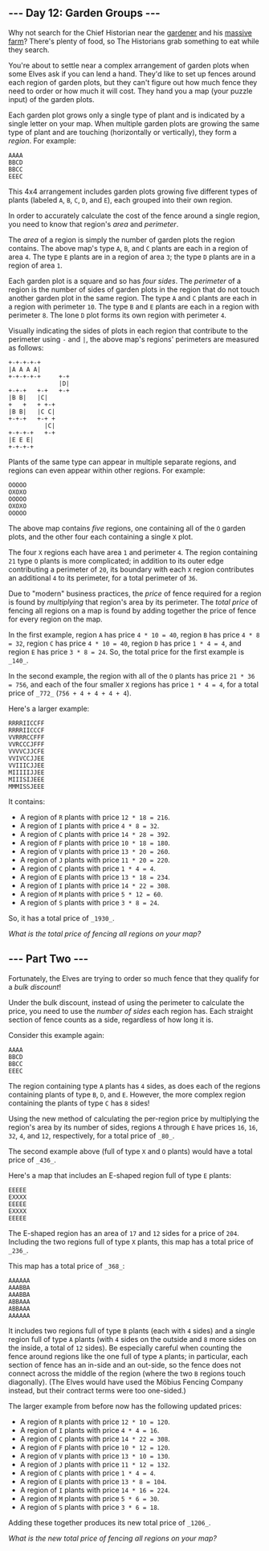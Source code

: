 ## \--- Day 12: Garden Groups ---

Why not search for the Chief Historian near the [gardener](https://adventofcode.com/2023/day/5) and his [massive farm](https://adventofcode.com/2023/day/21)? There's plenty of food, so The Historians grab something to eat while they search.

You're about to settle near a complex arrangement of garden plots when some Elves ask if you can lend a hand. They'd like to set up fences around each region of garden plots, but they can't figure out how much fence they need to order or how much it will cost. They hand you a map (your puzzle input) of the garden plots.

Each garden plot grows only a single type of plant and is indicated by a single letter on your map. When multiple garden plots are growing the same type of plant and are touching (horizontally or vertically), they form a _region_. For example:

```
AAAA
BBCD
BBCC
EEEC
```

This 4x4 arrangement includes garden plots growing five different types of plants (labeled `A`, `B`, `C`, `D`, and `E`), each grouped into their own region.

In order to accurately calculate the cost of the fence around a single region, you need to know that region's _area_ and _perimeter_.

The _area_ of a region is simply the number of garden plots the region contains. The above map's type `A`, `B`, and `C` plants are each in a region of area `4`. The type `E` plants are in a region of area `3`; the type `D` plants are in a region of area `1`.

Each garden plot is a square and so has _four sides_. The _perimeter_ of a region is the number of sides of garden plots in the region that do not touch another garden plot in the same region. The type `A` and `C` plants are each in a region with perimeter `10`. The type `B` and `E` plants are each in a region with perimeter `8`. The lone `D` plot forms its own region with perimeter `4`.

Visually indicating the sides of plots in each region that contribute to the perimeter using `-` and `|`, the above map's regions' perimeters are measured as follows:

```
+-+-+-+-+
|A A A A|
+-+-+-+-+     +-+
              |D|
+-+-+   +-+   +-+
|B B|   |C|
+   +   + +-+
|B B|   |C C|
+-+-+   +-+ +
          |C|
+-+-+-+   +-+
|E E E|
+-+-+-+
```

Plants of the same type can appear in multiple separate regions, and regions can even appear within other regions. For example:

```
OOOOO
OXOXO
OOOOO
OXOXO
OOOOO
```

The above map contains _five_ regions, one containing all of the `O` garden plots, and the other four each containing a single `X` plot.

The four `X` regions each have area `1` and perimeter `4`. The region containing `21` type `O` plants is more complicated; in addition to its outer edge contributing a perimeter of `20`, its boundary with each `X` region contributes an additional `4` to its perimeter, for a total perimeter of `36`.

Due to "modern" business practices, the _price_ of fence required for a region is found by _multiplying_ that region's area by its perimeter. The _total price_ of fencing all regions on a map is found by adding together the price of fence for every region on the map.

In the first example, region `A` has price `4 * 10 = 40`, region `B` has price `4 * 8 = 32`, region `C` has price `4 * 10 = 40`, region `D` has price `1 * 4 = 4`, and region `E` has price `3 * 8 = 24`. So, the total price for the first example is `_140_`.

In the second example, the region with all of the `O` plants has price `21 * 36 = 756`, and each of the four smaller `X` regions has price `1 * 4 = 4`, for a total price of `_772_` (`756 + 4 + 4 + 4 + 4`).

Here's a larger example:

```
RRRRIICCFF
RRRRIICCCF
VVRRRCCFFF
VVRCCCJFFF
VVVVCJJCFE
VVIVCCJJEE
VVIIICJJEE
MIIIIIJJEE
MIIISIJEEE
MMMISSJEEE
```

It contains:

-   A region of `R` plants with price `12 * 18 = 216`.
-   A region of `I` plants with price `4 * 8 = 32`.
-   A region of `C` plants with price `14 * 28 = 392`.
-   A region of `F` plants with price `10 * 18 = 180`.
-   A region of `V` plants with price `13 * 20 = 260`.
-   A region of `J` plants with price `11 * 20 = 220`.
-   A region of `C` plants with price `1 * 4 = 4`.
-   A region of `E` plants with price `13 * 18 = 234`.
-   A region of `I` plants with price `14 * 22 = 308`.
-   A region of `M` plants with price `5 * 12 = 60`.
-   A region of `S` plants with price `3 * 8 = 24`.

So, it has a total price of `_1930_`.

_What is the total price of fencing all regions on your map?_

## \--- Part Two ---

Fortunately, the Elves are trying to order so much fence that they qualify for a _bulk discount_!

Under the bulk discount, instead of using the perimeter to calculate the price, you need to use the _number of sides_ each region has. Each straight section of fence counts as a side, regardless of how long it is.

Consider this example again:

```
AAAA
BBCD
BBCC
EEEC
```

The region containing type `A` plants has `4` sides, as does each of the regions containing plants of type `B`, `D`, and `E`. However, the more complex region containing the plants of type `C` has `8` sides!

Using the new method of calculating the per-region price by multiplying the region's area by its number of sides, regions `A` through `E` have prices `16`, `16`, `32`, `4`, and `12`, respectively, for a total price of `_80_`.

The second example above (full of type `X` and `O` plants) would have a total price of `_436_`.

Here's a map that includes an E-shaped region full of type `E` plants:

```
EEEEE
EXXXX
EEEEE
EXXXX
EEEEE
```

The E-shaped region has an area of `17` and `12` sides for a price of `204`. Including the two regions full of type `X` plants, this map has a total price of `_236_`.

This map has a total price of `_368_`:

```
AAAAAA
AAABBA
AAABBA
ABBAAA
ABBAAA
AAAAAA
```

It includes two regions full of type `B` plants (each with `4` sides) and a single region full of type `A` plants (with `4` sides on the outside and `8` more sides on the inside, a total of `12` sides). Be especially careful when counting the fence around regions like the one full of type `A` plants; in particular, each section of fence has an in-side and an out-side, so the fence does not connect across the middle of the region (where the two `B` regions touch diagonally). (The Elves would have used the Möbius Fencing Company instead, but their contract terms were too one-sided.)

The larger example from before now has the following updated prices:

-   A region of `R` plants with price `12 * 10 = 120`.
-   A region of `I` plants with price `4 * 4 = 16`.
-   A region of `C` plants with price `14 * 22 = 308`.
-   A region of `F` plants with price `10 * 12 = 120`.
-   A region of `V` plants with price `13 * 10 = 130`.
-   A region of `J` plants with price `11 * 12 = 132`.
-   A region of `C` plants with price `1 * 4 = 4`.
-   A region of `E` plants with price `13 * 8 = 104`.
-   A region of `I` plants with price `14 * 16 = 224`.
-   A region of `M` plants with price `5 * 6 = 30`.
-   A region of `S` plants with price `3 * 6 = 18`.

Adding these together produces its new total price of `_1206_`.

_What is the new total price of fencing all regions on your map?_
